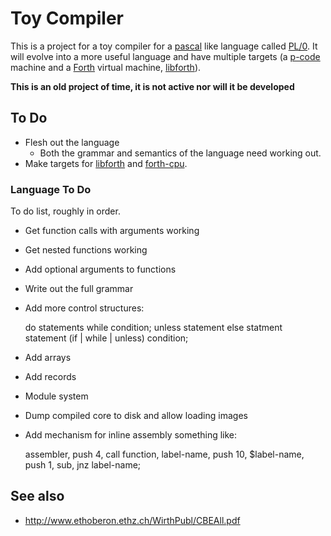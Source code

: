 # Toy Compiler

This is a project for a toy compiler for a [pascal][] like language called 
[PL/0][]. It will evolve into a more useful language and have multiple targets
(a [p-code][] machine and a [Forth][] virtual machine, [libforth][]).

**This is an old project of time, it is not active nor will it be developed**

## To Do

* Flesh out the language
  - Both the grammar and semantics of the language need working out.
* Make targets for [libforth][] and [forth-cpu][].

### Language To Do

To do list, roughly in order.

* Get function calls with arguments working
* Get nested functions working
* Add optional arguments to functions
* Write out the full grammar
* Add more control structures:

	do statements while condition;
	unless statement else statment
	statement (if | while | unless) condition;

* Add arrays
* Add records
* Module system
* Dump compiled core to disk and allow loading images
* Add mechanism for inline assembly something like:

	assembler,
		push 4,
		call function,
		label-name,
		push 10,
		$label-name,
		push 1,
		sub,
		jnz label-name;

## See also

* <http://www.ethoberon.ethz.ch/WirthPubl/CBEAll.pdf>

[pascal]: https://en.wikipedia.org/wiki/Pascal_%28programming_language%29
[PL/0]: https://en.wikipedia.org/wiki/PL/0
[p-code]: https://en.wikipedia.org/wiki/P-code_machine
[Forth]: https://en.wikipedia.org/wiki/Forth_%28programming_language%29
[libforth]: https://github.com/howerj/libforth
[forth-cpu]: https://github.com/howerj/forth-cpu

